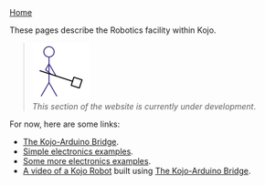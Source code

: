 <div class="nav">
  <a href="index.html">Home</a>
</div>

These pages describe the Robotics facility within Kojo.  

> <img src="man-at-work.png"/> <br/> *This section of the website is currently under development*.

For now, here are some links:

* [The Kojo-Arduino Bridge](https://github.com/litan/kojo-arduino).
* [Simple electronics examples](https://github.com/litan/kojo-arduino/tree/master/examples).
* [Some more electronics examples](https://github.com/litan/kojo-arduino/tree/master/starterkit).
* [A video of a Kojo Robot](https://www.youtube.com/watch?v=atNDPTig2_Y&feature=youtu.be) built using [The Kojo-Arduino Bridge](https://github.com/litan/kojo-arduino).
